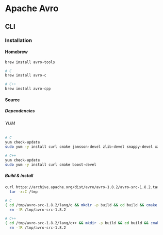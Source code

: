 # Apache Avro

## CLI

### Installation

#### Homebrew

```sh
brew install avro-tools

# C
brew install avro-c

# C++
brew install avro-cpp
```

#### Source

##### Dependencies

###### YUM

```sh
# C
yum check-update
sudo yum -y install curl cmake jansson-devel zlib-devel snappy-devel xz-devel asciidoc

# C++
yum check-update
sudo yum -y install curl cmake boost-devel
```

##### Build & Install

```sh
curl https://archive.apache.org/dist/avro/avro-1.8.2/avro-src-1.8.2.tar.gz | \
  tar -xzC /tmp
```

```sh
# C
( cd /tmp/avro-src-1.8.2/lang/c && mkdir -p build && cd build && cmake -G 'Unix Makefiles' -D CMAKE_BUILD_TYPE=Release .. && sudo make install ) && \
  rm -fR /tmp/avro-src-1.8.2

# C++
( cd /tmp/avro-src-1.8.2/lang/c++ && mkdir -p build && cd build && cmake -G "Unix Makefiles" -D CMAKE_BUILD_TYPE=Release .. && sudo make install ) && \
  rm -fR /tmp/avro-src-1.8.2
```
